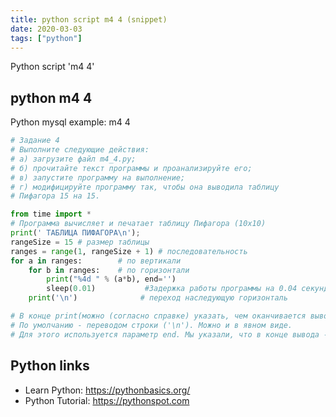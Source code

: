 ```yaml
---
title: python script m4 4 (snippet)
date: 2020-03-03
tags: ["python"]
---
```

Python script 'm4 4'


## python m4 4

Python mysql example: m4 4

```python
# Задание 4
# Выполните следующие действия:
# а) загрузите файл m4_4.py;
# б) прочитайте текст программы и проанализируйте его;
# в) запустите программу на выполнение;
# г) модифицируйте программу так, чтобы она выводила таблицу
# Пифагора 15 на 15.

from time import *
# Пpогpамма вычисляет и печатает таблицу Пифагора (10х10)
print(' ТАБЛИЦА ПИФАГОРА\n');
rangeSize = 15 # размер таблицы
ranges = range(1, rangeSize + 1) # последовательность
for a in ranges:        # по вертикали
    for b in ranges:    # по горизонтали
        print("%4d " % (a*b), end='')
        sleep(0.01)           #Задержка работы программы на 0.04 секунды
    print('\n')              # переход наследующую горизонталь

# В конце print(можно (согласно справке) указать, чем оканчивается вывод)
# По умолчанию - переводом строки ('\n'). Можно и в явном виде.
# Для этого используется параметр end. Мы указали, что в конце вывода - ничего..


```

## Python links

- Learn Python: https://pythonbasics.org/
- Python Tutorial: https://pythonspot.com
